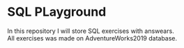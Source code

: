 # SQL PLayground
In this repository I will store SQL exercises with answears.<br>
All exercises was made on AdventureWorks2019 database.
